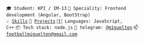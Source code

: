 <code>🎓 Student: KPI / IM-13</code>
<code>👷 Speciality: Frontend development (Angular, BootStrap)</code><br>
<code>💡 [Skills](SKILLS.md)</code>
<code>🧻 [Projects](PROJECTS.md)</code>
<code>🧑‍💻 Languages: JavaScript, C++</code>
<code>📦 Tech stack: node.js</code>
<code>💬 telegram: [@m1guelten](https://telegram.me/your-nikname)</code>
<code>📫 [footballmiguelten@gmail.com](mailto:footballmiguelten@gmail.com)</code>
